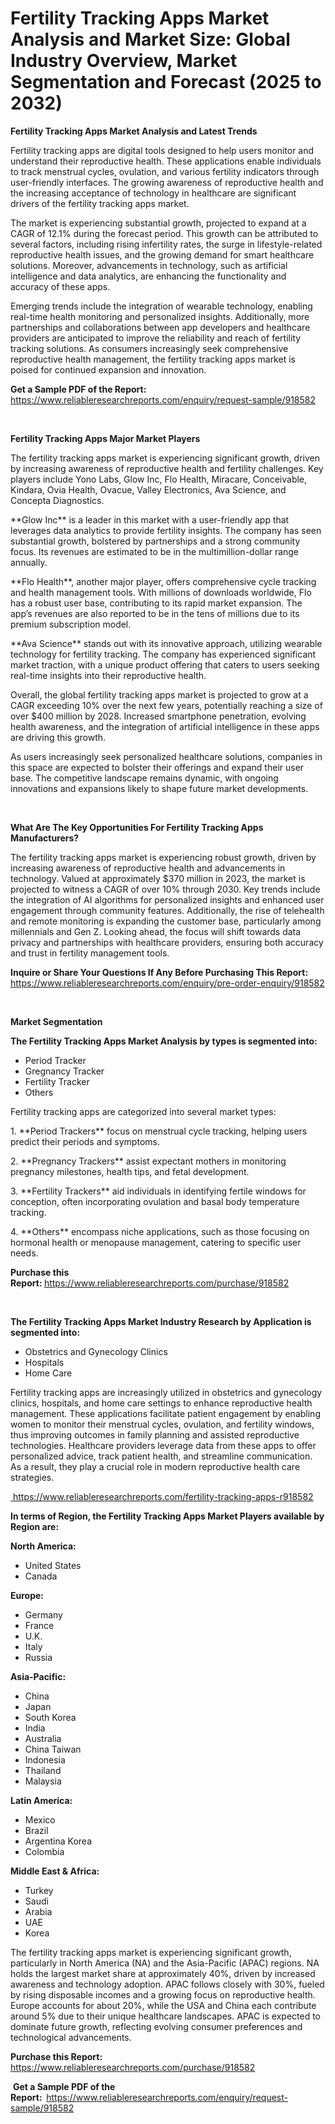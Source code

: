 <p><h1>Fertility Tracking Apps Market Analysis and Market Size: Global Industry Overview, Market Segmentation and Forecast (2025 to 2032)</h1></p><p><strong>Fertility Tracking Apps Market Analysis and Latest Trends</strong></p>
<p><p>Fertility tracking apps are digital tools designed to help users monitor and understand their reproductive health. These applications enable individuals to track menstrual cycles, ovulation, and various fertility indicators through user-friendly interfaces. The growing awareness of reproductive health and the increasing acceptance of technology in healthcare are significant drivers of the fertility tracking apps market.</p><p>The market is experiencing substantial growth, projected to expand at a CAGR of 12.1% during the forecast period. This growth can be attributed to several factors, including rising infertility rates, the surge in lifestyle-related reproductive health issues, and the growing demand for smart healthcare solutions. Moreover, advancements in technology, such as artificial intelligence and data analytics, are enhancing the functionality and accuracy of these apps.</p><p>Emerging trends include the integration of wearable technology, enabling real-time health monitoring and personalized insights. Additionally, more partnerships and collaborations between app developers and healthcare providers are anticipated to improve the reliability and reach of fertility tracking solutions. As consumers increasingly seek comprehensive reproductive health management, the fertility tracking apps market is poised for continued expansion and innovation.</p></p>
<p><strong>Get a Sample PDF of the Report:&nbsp;</strong> <a href="https://www.reliableresearchreports.com/enquiry/request-sample/918582?utm_campaign=3225&utm_medium=2&utm_source=Github&utm_content=ia&utm_term=18042025&utm_id=fertility-tracking-apps">https://www.reliableresearchreports.com/enquiry/request-sample/918582</a></p>
<p>&nbsp;</p>
<p><strong>Fertility Tracking Apps Major Market Players</strong></p>
<p><p>The fertility tracking apps market is experiencing significant growth, driven by increasing awareness of reproductive health and fertility challenges. Key players include Yono Labs, Glow Inc, Flo Health, Miracare, Conceivable, Kindara, Ovia Health, Ovacue, Valley Electronics, Ava Science, and Concepta Diagnostics.</p><p>**Glow Inc** is a leader in this market with a user-friendly app that leverages data analytics to provide fertility insights. The company has seen substantial growth, bolstered by partnerships and a strong community focus. Its revenues are estimated to be in the multimillion-dollar range annually.</p><p>**Flo Health**, another major player, offers comprehensive cycle tracking and health management tools. With millions of downloads worldwide, Flo has a robust user base, contributing to its rapid market expansion. The app’s revenues are also reported to be in the tens of millions due to its premium subscription model.</p><p>**Ava Science** stands out with its innovative approach, utilizing wearable technology for fertility tracking. The company has experienced significant market traction, with a unique product offering that caters to users seeking real-time insights into their reproductive health.</p><p>Overall, the global fertility tracking apps market is projected to grow at a CAGR exceeding 10% over the next few years, potentially reaching a size of over $400 million by 2028. Increased smartphone penetration, evolving health awareness, and the integration of artificial intelligence in these apps are driving this growth.</p><p>As users increasingly seek personalized healthcare solutions, companies in this space are expected to bolster their offerings and expand their user base. The competitive landscape remains dynamic, with ongoing innovations and expansions likely to shape future market developments.</p></p>
<p>&nbsp;</p>
<p><strong>What Are The Key Opportunities For Fertility Tracking Apps Manufacturers?</strong></p>
<p><p>The fertility tracking apps market is experiencing robust growth, driven by increasing awareness of reproductive health and advancements in technology. Valued at approximately $370 million in 2023, the market is projected to witness a CAGR of over 10% through 2030. Key trends include the integration of AI algorithms for personalized insights and enhanced user engagement through community features. Additionally, the rise of telehealth and remote monitoring is expanding the customer base, particularly among millennials and Gen Z. Looking ahead, the focus will shift towards data privacy and partnerships with healthcare providers, ensuring both accuracy and trust in fertility management tools.</p></p>
<p><strong>Inquire or Share Your Questions If Any Before Purchasing This Report:</strong> <a href="https://www.reliableresearchreports.com/enquiry/pre-order-enquiry/918582?utm_campaign=3225&utm_medium=2&utm_source=Github&utm_content=ia&utm_term=18042025&utm_id=fertility-tracking-apps">https://www.reliableresearchreports.com/enquiry/pre-order-enquiry/918582</a></p>
<p>&nbsp;</p>
<p><strong>Market Segmentation</strong></p>
<p><strong>The Fertility Tracking Apps Market Analysis by types is segmented into:</strong></p>
<p><ul><li>Period Tracker</li><li>Gregnancy Tracker</li><li>Fertility Tracker</li><li>Others</li></ul></p>
<p><p>Fertility tracking apps are categorized into several market types: </p><p>1. **Period Trackers** focus on menstrual cycle tracking, helping users predict their periods and symptoms.  </p><p>2. **Pregnancy Trackers** assist expectant mothers in monitoring pregnancy milestones, health tips, and fetal development.  </p><p>3. **Fertility Trackers** aid individuals in identifying fertile windows for conception, often incorporating ovulation and basal body temperature tracking.  </p><p>4. **Others** encompass niche applications, such as those focusing on hormonal health or menopause management, catering to specific user needs.</p></p>
<p><strong>Purchase this Report:&nbsp;</strong><a href="https://www.reliableresearchreports.com/purchase/918582?utm_campaign=3225&utm_medium=2&utm_source=Github&utm_content=ia&utm_term=18042025&utm_id=fertility-tracking-apps">https://www.reliableresearchreports.com/purchase/918582</a></p>
<p>&nbsp;</p>
<p><strong>The Fertility Tracking Apps Market Industry Research by Application is segmented into:</strong></p>
<p><ul><li>Obstetrics and Gynecology Clinics</li><li>Hospitals</li><li>Home Care</li></ul></p>
<p><p>Fertility tracking apps are increasingly utilized in obstetrics and gynecology clinics, hospitals, and home care settings to enhance reproductive health management. These applications facilitate patient engagement by enabling women to monitor their menstrual cycles, ovulation, and fertility windows, thus improving outcomes in family planning and assisted reproductive technologies. Healthcare providers leverage data from these apps to offer personalized advice, track patient health, and streamline communication. As a result, they play a crucial role in modern reproductive health care strategies.</p></p>
<p><a href="https://www.reliableresearchreports.com/fertility-tracking-apps-r918582?utm_campaign=3225&utm_medium=2&utm_source=Github&utm_content=ia&utm_term=18042025&utm_id=fertility-tracking-apps">&nbsp;https://www.reliableresearchreports.com/fertility-tracking-apps-r918582</a></p>
<p><strong>In terms of Region, the Fertility Tracking Apps Market Players available by Region are:</strong></p>
<p>
    <p> <strong> North America: </strong>
        <ul>
            <li>United States</li>
            <li>Canada</li>
        </ul>
        </p> 
    <p> <strong> Europe: </strong>
        <ul>
            <li>Germany</li>
            <li>France</li>
            <li>U.K.</li>
            <li>Italy</li>
            <li>Russia</li>
        </ul>
        </p> 
    <p> <strong> Asia-Pacific: </strong>
        <ul>
            <li>China</li>
            <li>Japan</li>
            <li>South Korea</li>
            <li>India</li>
            <li>Australia</li>
            <li>China Taiwan</li>
            <li>Indonesia</li>
            <li>Thailand</li>
            <li>Malaysia</li>
        </ul>
        </p> 
    <p> <strong> Latin America: </strong>
        <ul>
            <li>Mexico</li>
            <li>Brazil</li>
            <li>Argentina Korea</li>
            <li>Colombia</li>
        </ul>
        </p> 
    <p> <strong> Middle East & Africa: </strong>
        <ul>
            <li>Turkey</li>
            <li>Saudi</li>
            <li>Arabia</li>
            <li>UAE</li>
            <li>Korea</li>
        </ul>
    </p>
    </p>
<p><p>The fertility tracking apps market is experiencing significant growth, particularly in North America (NA) and the Asia-Pacific (APAC) regions. NA holds the largest market share at approximately 40%, driven by increased awareness and technology adoption. APAC follows closely with 30%, fueled by rising disposable incomes and a growing focus on reproductive health. Europe accounts for about 20%, while the USA and China each contribute around 5% due to their unique healthcare landscapes. APAC is expected to dominate future growth, reflecting evolving consumer preferences and technological advancements.</p></p>
<p><strong>Purchase this Report: </strong><a href="https://www.reliableresearchreports.com/purchase/918582?utm_campaign=3225&utm_medium=2&utm_source=Github&utm_content=ia&utm_term=18042025&utm_id=fertility-tracking-apps">https://www.reliableresearchreports.com/purchase/918582</a></p>
<p>&nbsp;<strong>Get a Sample PDF of the Report:&nbsp;&nbsp;</strong><a href="https://www.reliableresearchreports.com/enquiry/request-sample/918582?utm_campaign=3225&utm_medium=2&utm_source=Github&utm_content=ia&utm_term=18042025&utm_id=fertility-tracking-apps">https://www.reliableresearchreports.com/enquiry/request-sample/918582</a></p>
<p><strong></strong></p>
<p><p></p><p></p><p></p></p>